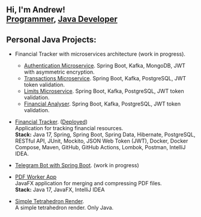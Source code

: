 <h2>
    Hi, I'm Andrew!
    <br/> 
    <a href="https://github.com/andreichernetskii">Programmer</a>, 
    <a href="http://linkedin.com/in/andrzej-chernetskii-6b8520102">Java Developer</a>
</h2> 

<h2>
  Personal Java Projects:
</h2>

- Financial Tracker with microservices architecture (work in progress).
    - [Authentication Microservice](https://github.com/andreichernetskii/Authentication_Microservice). Spring Boot, Kafka, MongoDB, JWT with asymmetric encryption.
    - [Transactions Microservice](https://github.com/andreichernetskii/Transaction_Microservice). Spring Boot, Kafka, PostgreSQL, JWT token validation.
    - [Limits Microservice](https://github.com/andreichernetskii/Limits_Microservice.git). Spring Boot, Kafka, PostgreSQL, JWT token validation.
    - [Financial Analyser](https://github.com/andreichernetskii/FinAnalyser). Spring Boot, Kafka, PostgreSQL, JWT token validation.

- [Financial Tracker](https://github.com/andreichernetskii/FinTrackerFrontEnd). ([Deployed](http://23.94.117.251:8081/))
    <br/> Application for tracking financial resources.
    <br/> <b>Stack:</b> Java 17, Spring, Spring Boot, Spring Data, Hibernate, PostgreSQL, RESTful API, JUnit, Mockito, JSON Web Token (JWT), Docker, Docker Compose, Maven, GitHub, GitHub Actions, Lombok, Postman, IntelliJ IDEA.

- [Telegram Bot with Spring Boot](https://github.com/andreichernetskii/Turbo_Drop). (work in progress)

- [PDF Worker App](https://github.com/andreichernetskii/PDF_Worker_App)
  <br/> JavaFX application for merging and compressing PDF files.
  <br/> <b>Stack:</b> Java 17, JavaFX, IntelliJ IDEA

- [Simple Tetrahedron Render](https://github.com/andreichernetskii/TetrahedronSimpleRender).
  <br/> A simple tetrahedron render. Only Java. 
